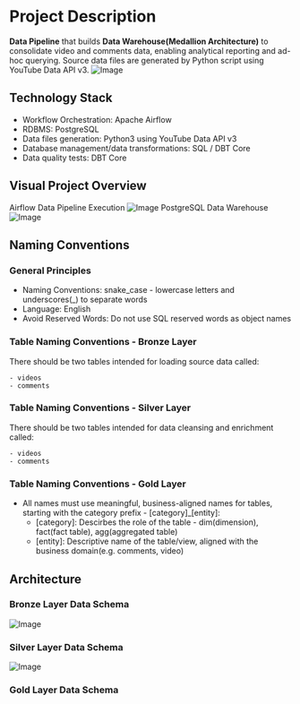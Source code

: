 # Project Description
**Data Pipeline** that builds **Data Warehouse(Medallion Architecture)** to consolidate video and  comments data, enabling analytical reporting and ad-hoc querying. Source data files are generated by Python script using YouTube Data API v3.
![Image](https://github.com/user-attachments/assets/1612413d-3015-43e5-8590-d36ffa6f3cdb)
## Technology Stack
- Workflow Orchestration: Apache Airflow
- RDBMS: PostgreSQL
- Data files generation: Python3 using YouTube Data API v3
- Database management/data transformations: SQL / DBT Core
- Data quality tests: DBT Core
## Visual Project Overview
Airflow Data Pipeline Execution 
![Image](https://github.com/user-attachments/assets/459e1049-54cc-43ba-a4dd-56a77c6ceb9a)
PostgreSQL Data Warehouse
![Image](https://github.com/user-attachments/assets/4a33c416-2070-4765-8480-fdebeef63eef)
## Naming Conventions
### General Principles
- Naming Conventions: snake_case - lowercase letters and underscores(_) to separate words
- Language: English
- Avoid Reserved Words: Do not use SQL reserved words as object names
### Table Naming Conventions - Bronze Layer
There should be two tables intended for loading source data called:

    - videos
    - comments
### Table Naming Conventions - Silver Layer
There should be two tables intended for data cleansing and enrichment called:

    - videos
    - comments
### Table Naming Conventions - Gold Layer
- All names must use meaningful, business-aligned names for tables, starting with the category prefix - [category]_[entity]:
	- [category]: Descirbes the role of the table - dim(dimension), fact(fact table), agg(aggregated table)
	- [entity]: Descriptive name of the table/view, aligned with the business domain(e.g. comments, video)

## Architecture
### Bronze Layer Data Schema
![Image](https://github.com/user-attachments/assets/ebef3aba-7e26-4c59-82a7-42ced4c7635d)
### Silver Layer Data Schema
![Image](https://github.com/user-attachments/assets/ebef3aba-7e26-4c59-82a7-42ced4c7635d)
### Gold Layer Data Schema